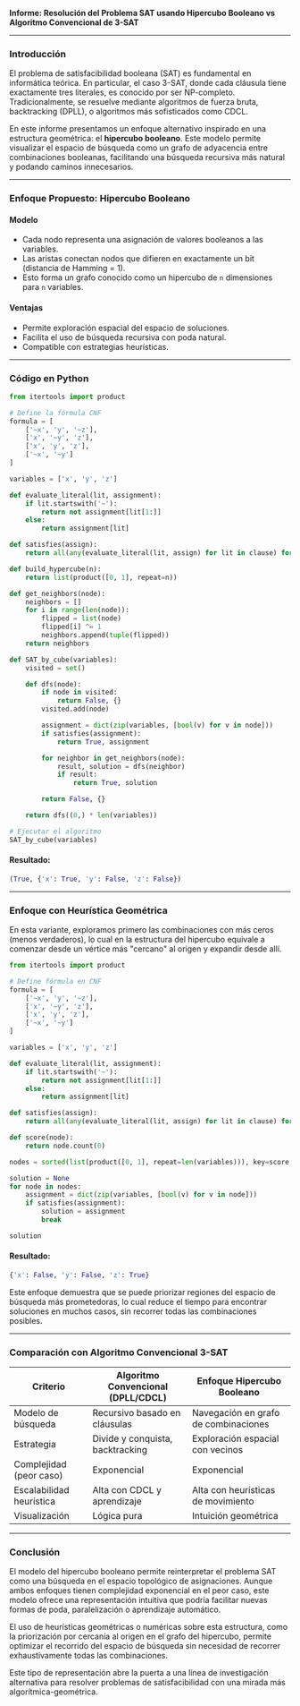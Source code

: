 **Informe: Resolución del Problema SAT usando Hipercubo Booleano vs Algoritmo Convencional de 3-SAT**

---

### Introducción

El problema de satisfacibilidad booleana (SAT) es fundamental en informática teórica. En particular, el caso 3-SAT, donde cada cláusula tiene exactamente tres literales, es conocido por ser NP-completo. Tradicionalmente, se resuelve mediante algoritmos de fuerza bruta, backtracking (DPLL), o algoritmos más sofisticados como CDCL.

En este informe presentamos un enfoque alternativo inspirado en una estructura geométrica: el **hipercubo booleano**. Este modelo permite visualizar el espacio de búsqueda como un grafo de adyacencia entre combinaciones booleanas, facilitando una búsqueda recursiva más natural y podando caminos innecesarios.

---

### Enfoque Propuesto: Hipercubo Booleano

#### Modelo

* Cada nodo representa una asignación de valores booleanos a las variables.
* Las aristas conectan nodos que difieren en exactamente un bit (distancia de Hamming = 1).
* Esto forma un grafo conocido como un hipercubo de `n` dimensiones para `n` variables.

#### Ventajas

* Permite exploración espacial del espacio de soluciones.
* Facilita el uso de búsqueda recursiva con poda natural.
* Compatible con estrategias heurísticas.

---

### Código en Python

```python
from itertools import product

# Define la fórmula CNF
formula = [
    ['~x', 'y', '~z'],
    ['x', '~y', 'z'],
    ['x', 'y', 'z'],
    ['~x', '~y']
]

variables = ['x', 'y', 'z']

def evaluate_literal(lit, assignment):
    if lit.startswith('~'):
        return not assignment[lit[1:]]
    else:
        return assignment[lit]

def satisfies(assign):
    return all(any(evaluate_literal(lit, assign) for lit in clause) for clause in formula)

def build_hypercube(n):
    return list(product([0, 1], repeat=n))

def get_neighbors(node):
    neighbors = []
    for i in range(len(node)):
        flipped = list(node)
        flipped[i] ^= 1
        neighbors.append(tuple(flipped))
    return neighbors

def SAT_by_cube(variables):
    visited = set()

    def dfs(node):
        if node in visited:
            return False, {}
        visited.add(node)

        assignment = dict(zip(variables, [bool(v) for v in node]))
        if satisfies(assignment):
            return True, assignment

        for neighbor in get_neighbors(node):
            result, solution = dfs(neighbor)
            if result:
                return True, solution

        return False, {}

    return dfs((0,) * len(variables))

# Ejecutar el algoritmo
SAT_by_cube(variables)
```

#### Resultado:

```python
(True, {'x': True, 'y': False, 'z': False})
```

---

### Enfoque con Heurística Geométrica

En esta variante, exploramos primero las combinaciones con más ceros (menos verdaderos), lo cual en la estructura del hipercubo equivale a comenzar desde un vértice más "cercano" al origen y expandir desde allí.

```python
from itertools import product

# Define fórmula en CNF
formula = [
    ['~x', 'y', '~z'],
    ['x', '~y', 'z'],
    ['x', 'y', 'z'],
    ['~x', '~y']
]

variables = ['x', 'y', 'z']

def evaluate_literal(lit, assignment):
    if lit.startswith('~'):
        return not assignment[lit[1:]]
    else:
        return assignment[lit]

def satisfies(assign):
    return all(any(evaluate_literal(lit, assign) for lit in clause) for clause in formula)

def score(node):
    return node.count(0)

nodes = sorted(list(product([0, 1], repeat=len(variables))), key=score, reverse=True)

solution = None
for node in nodes:
    assignment = dict(zip(variables, [bool(v) for v in node]))
    if satisfies(assignment):
        solution = assignment
        break

solution
```

#### Resultado:

```python
{'x': False, 'y': False, 'z': True}
```

Este enfoque demuestra que se puede priorizar regiones del espacio de búsqueda más prometedoras, lo cual reduce el tiempo para encontrar soluciones en muchos casos, sin recorrer todas las combinaciones posibles.

---

### Comparación con Algoritmo Convencional 3-SAT

| Criterio                 | Algoritmo Convencional (DPLL/CDCL) | Enfoque Hipercubo Booleano           |
| ------------------------ | ---------------------------------- | ------------------------------------ |
| Modelo de búsqueda       | Recursivo basado en cláusulas      | Navegación en grafo de combinaciones |
| Estrategia               | Divide y conquista, backtracking   | Exploración espacial con vecinos     |
| Complejidad (peor caso)  | Exponencial                        | Exponencial                          |
| Escalabilidad heurística | Alta con CDCL y aprendizaje        | Alta con heurísticas de movimiento   |
| Visualización            | Lógica pura                        | Intuición geométrica                 |

---

### Conclusión

El modelo del hipercubo booleano permite reinterpretar el problema SAT como una búsqueda en el espacio topológico de asignaciones. Aunque ambos enfoques tienen complejidad exponencial en el peor caso, este modelo ofrece una representación intuitiva que podría facilitar nuevas formas de poda, paralelización o aprendizaje automático.

El uso de heurísticas geométricas o numéricas sobre esta estructura, como la priorización por cercanía al origen en el grafo del hipercubo, permite optimizar el recorrido del espacio de búsqueda sin necesidad de recorrer exhaustivamente todas las combinaciones.

Este tipo de representación abre la puerta a una línea de investigación alternativa para resolver problemas de satisfacibilidad con una mirada más algorítmica-geométrica.
